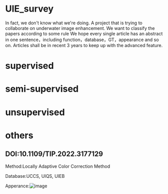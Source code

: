 # UIE_survey

In fact, we don't know what we're doing. A project that is trying to collaborate on underwater image enhancement.
We want to classify the papers according to some rule
We hope every single article has an abstract in one sentence，including function，database，GT，appearance and so on.
Articles shall be in recent 3 years to keep up with the advanced feature.

# supervised

# semi-supervised

# unsupervised

# others
## DOI:10.1109/TIP.2022.3177129 

  Method:Locally Adaptive Color Correction Method
  
  Database:UCCS, UIQS, UIEB
  
  Apperance:![image](https://github.com/hxwxss/UIE_survey/assets/44568039/b01b1466-00db-4822-834f-cfeec8b66502)
